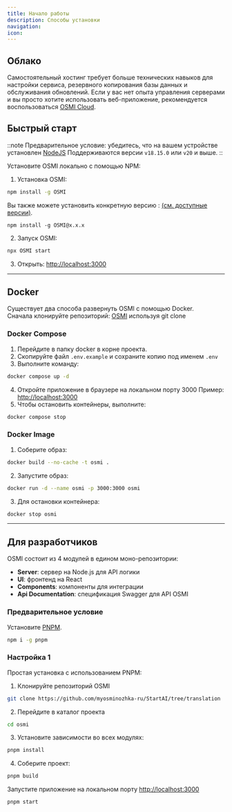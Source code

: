 ```yaml
---
title: Начало работы
description: Способы установки
navigation:
icon: 
---
```

## Облако

Самостоятельный хостинг требует больше технических навыков для настройки сервиса, резервного копирования базы данных и обслуживания обновлений. Если у вас нет опыта управления серверами и вы просто хотите использовать веб-приложение, рекомендуется воспользоваться [OSMI Cloud](https://app.osmi-it.ru).

## Быстрый старт


::note
Предварительное условие: убедитесь, что на вашем устройстве установлен [NodeJS](https://nodejs.org/en/download)  Поддерживаются версии `v18.15.0` или  `v20`  и выше.
::

Установите OSMI локально с помощью NPM:

1. Установка OSMI:

```bash
npm install -g OSMI
```

Вы также можете установить конкретную версию : [(см. доступные версии)](https://www.npmjs.com/package/flowise?activeTab=versions).

```
npm install -g OSMI@x.x.x
```

2. Запуск OSMI:

```bash
npx OSMI start
```

3. Открыть: <http://localhost:3000>

***

## Docker

Существует два способа развернуть OSMI с помощью Docker.  
Сначала клонируйте репозиторий: [OSMI](https://github.com/myosminozhka-ru/StartAI/tree/translation) используя git clone

### Docker Compose

1. Перейдите в папку docker в корне проекта.
2. Скопируйте файл `.env.example` и сохраните копию под именем `.env`
3. Выполните команду:

```bash
docker compose up -d
```

4. Откройте приложение в браузере на локальном порту 3000
Пример: <http://localhost:3000>
5. Чтобы остановить контейнеры, выполните:

```bash
docker compose stop
```

### Docker Image

1. Соберите образ:

```bash
docker build --no-cache -t osmi .
```

2. Запустите образ:

```bash
docker run -d --name osmi -p 3000:3000 osmi
```

3. Для остановки контейнера:

```bash
docker stop osmi
```

***

## Для разработчиков

OSMI состоит из 4 модулей в едином моно-репозитории:

* **Server**: сервер на Node.js для API логики
* **UI**: фронтенд на React
* **Components**: компоненты для интеграции
* **Api Documentation**: спецификация Swagger для API OSMI

### Предварительное условие

Установите [PNPM](https://pnpm.io/installation).

```bash
npm i -g pnpm
```

### Настройка 1

Простая установка с использованием PNPM:

1. Клонируйте репозиторий OSMI

```bash
git clone https://github.com/myosminozhka-ru/StartAI/tree/translation
```

2. Перейдите в каталог проекта

```bash
cd osmi
```

3. Установите зависимости во всех модулях:

```bash
pnpm install
```

4. Соберите проект:

```bash
pnpm build
```

Запустите приложение на локальном порту <http://localhost:3000>

```bash
pnpm start
```

